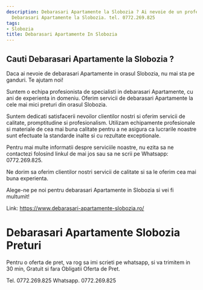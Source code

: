 ```yaml
---
description: Debarasari Apartamente la Slobozia ? Ai nevoie de un profesionist in
  Debarasari Apartamente la Slobozia. tel. 0772.269.825
tags:
- Slobozia
title: Debarasari Apartamente In Slobozia
---
```



## Cauti Debarasari Apartamente la Slobozia ?

Daca ai nevoie de debarasari Apartamente in orasul Slobozia, nu mai sta pe ganduri. Te ajutam noi! 

Suntem o echipa profesionista de specialisti in debarasari Apartamente, cu ani de experienta in domeniu. Oferim servicii de debarasari Apartamente la cele mai mici preturi din orasul Slobozia. 

Suntem dedicati satisfacerii nevoilor clientilor nostri si oferim servicii de calitate, promptitudine si profesionalism. Utilizam echipamente profesionale si materiale de cea mai buna calitate pentru a ne asigura ca lucrarile noastre sunt efectuate la standarde inalte si cu rezultate exceptionale. 

Pentru mai multe informatii despre serviciile noastre, nu ezita sa ne contactezi folosind linkul de mai jos sau sa ne scrii pe Whatsapp: 0772.269.825. 

Ne dorim sa oferim clientilor nostri servicii de calitate si sa le oferim cea mai buna experienta. 

Alege-ne pe noi pentru debarasari Apartamente in Slobozia si vei fi multumit! 

Link: https://www.debarasari-apartamente-slobozia.ro/

# Debarasari Apartamente Slobozia Preturi
Pentru o oferta de pret, va rog sa imi scrieti pe whatsapp, si va trimitem in 30 min, Gratuit si fara Obligatii Oferta de Pret.

Tel. 0772.269.825
Whatsapp. 0772.269.825